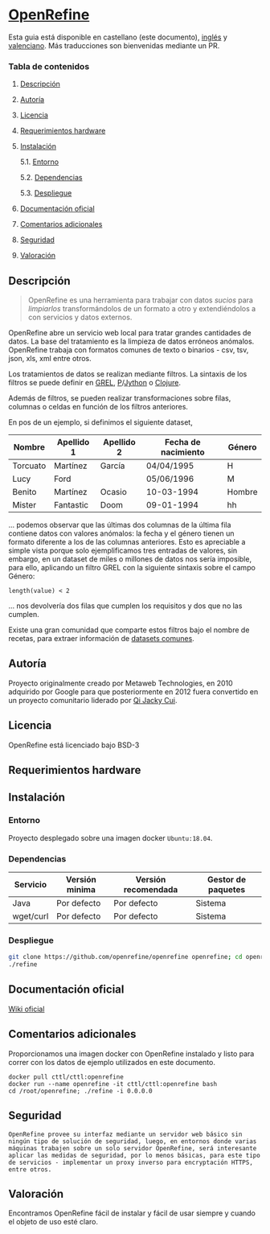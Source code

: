 # [OpenRefine](https://openrefine.org)

Esta guia está disponible en castellano (este documento), [inglés](README_en.md) y [valenciano](README_cat.md). Más traducciones son bienvenidas mediante un PR.

### Tabla de contenidos
1. [ Descripción ](#desc)
2. [ Autoría ](#authorship)
3. [ Licencia ](#license)
4. [ Requerimientos hardware ](#reqs)
5. [ Instalación ](#install)

	5.1. [ Entorno ](#env) 
	
	5.2. [ Dependencias ](#deps)
	
	5.3. [ Despliegue ](#deploy)


	
6. [ Documentación oficial ](#docs)
7. [ Comentarios adicionales ](#comms)
8. [ Seguridad ](#sec)
9. [ Valoración ](#val)

<a name="desc"></a>
## Descripción

> OpenRefine es una herramienta para trabajar con datos _sucios_ para _limpiarlos_ transformándolos de un formato a otro y extendiéndolos a con servicios y datos externos.

OpenRefine abre un servicio web local para tratar grandes cantidades de datos. La base del tratamiento es la limpieza de datos erróneos anómalos. OpenRefine trabaja con formatos comunes de texto o binarios - csv, tsv, json, xls, xml entre otros.

Los tratamientos de datos se realizan mediante filtros. La sintaxis de los filtros se puede definir en [GREL](https://github.com/OpenRefine/OpenRefine/wiki/General-Refine-Expression-Language), [P](https://python.org)/[Jython](https://jython.org) o [Clojure](https://clojure.org).

Además de filtros, se pueden realizar transformaciones sobre filas, columnas o celdas en función de los filtros anteriores.

En pos de un ejemplo, si definimos el siguiente dataset,

|Nombre|Apellido 1|Apellido 2| Fecha de nacimiento| Género|
|------|----------|----------|-----|-------|
|Torcuato|Martínez|García|04/04/1995|H|
|Lucy|Ford| |05/06/1996|M|
|Benito|Martínez|Ocasio|10-03-1994|Hombre|
|Mister|Fantastic|Doom|09-01-1994|hh

... podemos observar que las últimas dos columnas de la última fila contiene datos con valores anómalos: la fecha y el género tienen un formato diferente a los de las columnas anteriores. Esto es apreciable a simple vista porque solo ejemplificamos tres entradas de valores, sin embargo, en un dataset de miles o millones de datos nos sería imposible, para ello, aplicando un filtro GREL con la siguiente sintaxis sobre el campo Género:
```grel
length(value) < 2 
```
... nos devolvería dos filas que cumplen los requisitos y dos que no las cumplen.

Existe una gran comunidad que comparte estos filtros bajo el nombre de recetas, para extraer información de [datasets comunes](https://github.com/OpenRefine/OpenRefine/wiki/Recipes).
<a name="authorship"></a>
## Autoría
Proyecto originalmente creado por Metaweb Technologies, en 2010 adquirido por Google para que posteriormente en 2012 fuera convertido en un proyecto comunitario liderado por [Qi Jacky Cui](https://github.com/jackyq2015). 
<a name="license"></a>
## Licencia
OpenRefine está licenciado bajo BSD-3

<a name="reqs"></a>
## Requerimientos hardware

<a name="install"></a>
## Instalación
<a name="env"></a>
### Entorno

Proyecto desplegado sobre una imagen docker `Ubuntu:18.04`.

<a name="deps"></a>
### Dependencias

|Servicio|Versión minima|Versión recomendada|Gestor de paquetes|
|--------|--------------|-------------------|------------------|
|Java|Por defecto|Por defecto|Sistema|
|wget/curl|Por defecto|Por defecto|Sistema|

<a name="deploy"></a>
### Despliegue

```bash
git clone https://github.com/openrefine/openrefine openrefine; cd openrefine
./refine
``` 
<a name="docs"></a>
## Documentación oficial
[Wiki oficial](https://github.com/openrefine/openrefine/wiki)
<a name="comms"></a>
## Comentarios adicionales
Proporcionamos una imagen docker con OpenRefine instalado y listo para correr con los datos de ejemplo utilizados en este documento.

```
docker pull cttl/cttl:openrefine
docker run --name openrefine -it cttl/cttl:openrefine bash
cd /root/openrefine; ./refine -i 0.0.0.0
```

<a name="sec"></a>
## Seguridad
    OpenRefine provee su interfaz mediante un servidor web básico sin ningún tipo de solución de seguridad, luego, en entornos donde varias máquinas trabajen sobre un solo servidor OpenRefine, será interesante aplicar las medidas de seguridad, por lo menos básicas, para este tipo de servicios - implementar un proxy inverso para encryptación HTTPS, entre otros.

<a name="val"></a>
## Valoración

Encontramos OpenRefine fácil de instalar y fácil de usar siempre y cuando el objeto de uso esté claro. 
